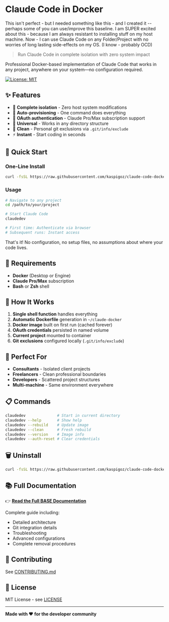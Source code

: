 # Claude Code in Docker

This isn't perfect - but I needed something like this - and I created it -- perhaps some of you can use/improve this baseline.
I am SUPER excited about this - because I am always resistant to installing stuff on my host machine.
Now - I can use Claude Code on any Folder/Project with no worries of long lasting side-effects on my OS. (I know - probably OCD)

> Run Claude Code in complete isolation with zero system impact

Professional Docker-based implementation of Claude Code that works in any project, anywhere on your system—no configuration required.

[![License: MIT](https://img.shields.io/badge/License-MIT-yellow.svg)](https://opensource.org/licenses/MIT)

## ✨ Features

- 🐳 **Complete isolation** - Zero host system modifications
- 🚀 **Auto-provisioning** - One command does everything
- 🔐 **OAuth authentication** - Claude Pro/Max subscription support
- 📁 **Universal** - Works in any directory structure
- 🧹 **Clean** - Personal git exclusions via `.git/info/exclude`
- ⚡ **Instant** - Start coding in seconds

## 🎯 Quick Start

### One-Line Install
```bash
curl -fsSL https://raw.githubusercontent.com/kaspigoz/claude-code-docker/main/install.sh | bash
```

### Usage
```bash
# Navigate to any project
cd /path/to/your/project

# Start Claude Code
claudedev

# First time: Authenticate via browser
# Subsequent runs: Instant access
```

That's it! No configuration, no setup files, no assumptions about where your code lives.

## 🔧 Requirements

- **Docker** (Desktop or Engine)
- **Claude Pro/Max** subscription
- **Bash** or **Zsh** shell

## 📖 How It Works

1. **Single shell function** handles everything
2. **Automatic Dockerfile** generation in `~/claude-docker`
3. **Docker image** built on first run (cached forever)
4. **OAuth credentials** persisted in named volume
5. **Current project** mounted to container
6. **Git exclusions** configured locally (`.git/info/exclude`)

## 🎯 Perfect For

- **Consultants** - Isolated client projects
- **Freelancers** - Clean professional boundaries
- **Developers** - Scattered project structures
- **Multi-machine** - Same environment everywhere

## 📋 Commands
```bash
claudedev              # Start in current directory
claudedev --help       # Show help
claudedev --rebuild    # Update image
claudedev --clean      # Fresh rebuild
claudedev --version    # Image info
claudedev --auth-reset # Clear credentials
```

## 🗑️ Uninstall
```bash
curl -fsSL https://raw.githubusercontent.com/kaspigoz/claude-code-docker/main/uninstall.sh | bash
```

## 📚 Full Documentation

👉 **[Read the Full BASE Documentation](./BASE.md)**

Complete guide including:
- Detailed architecture
- Git integration details
- Troubleshooting
- Advanced configurations
- Complete removal procedures

## 🤝 Contributing

See [CONTRIBUTING.md](./CONTRIBUTING.md)

## 📄 License

MIT License - see [LICENSE](./LICENSE)

---

**Made with ❤️ for the developer community**
